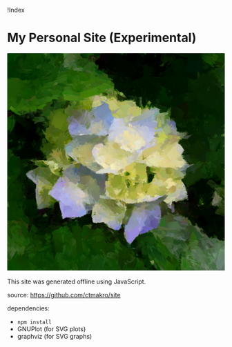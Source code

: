 !Index

# My Personal Site (Experimental)

![](flower_neural_loss_embossed_.jpg)

This site was generated offline using JavaScript.

source: <https://github.com/ctmakro/site>

dependencies:

- `npm install`
- GNUPlot (for SVG plots)
- graphviz (for SVG graphs)

<div align=center>
<plot
unset key
set title "sinc(x)"
plot [-10:10][-.5:1.2] sinc(x)=sin(pi*x)/(pi*x), sinc(x)
/>
</div>
